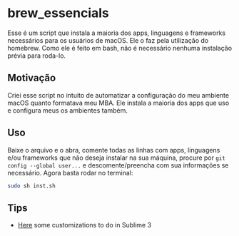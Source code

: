 # brew_essencials

Esse é um script que instala a maioria dos apps, linguagens e frameworks necessários para os usuários de macOS. Ele o faz pela utilização do homebrew. Como ele é feito em bash, não é necessário nenhuma instalação prévia para roda-lo. 

## Motivação

Criei esse script no intuito de automatizar a configuração do meu ambiente macOS quanto formatava meu MBA. Ele instala a maioria dos apps que uso e configura meus os ambientes também.

## Uso
  Baixe o arquivo e o abra, comente todas as linhas com apps, linguagens e/ou frameworks que não deseja instalar na sua máquina, procure por ```git config --global user...``` e descomente/preencha com sua informações se necessário.
  Agora basta rodar no terminal:
  ```bash
  sudo sh inst.sh
  ```

## Tips

+ [Here](https://mattbrictson.com/sublime-text-3-recommendations) some customizations to do in Sublime 3
